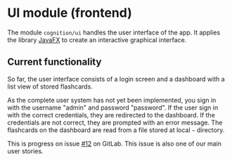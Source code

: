 # UI module (frontend)

The module `cognition/ui` handles the user interface of the app. It applies the library [JavaFX](https://openjfx.io/) to
create an interactive graphical interface.

## Current functionality
So far, the user interface consists of a login screen and a dashboard with a list view of stored flashcards. 

As the complete user system has not yet been implemented, you sign in with the username "admin" and password "password". If the user sign in with the correct credentials, they are redirected to the dashboard. If the credentials are not correct, they are prompted with an error message. The flashcards on the dashboard are read from a file stored at local `~` directory.

This is progress on issue [#12](https://gitlab.stud.idi.ntnu.no/it1901/groups-2021/gr2103/gr2103/-/issues/12) on GitLab. This issue is also one of our main user stories.